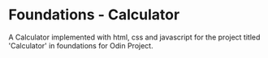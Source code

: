 
# Foundations - Calculator

A Calculator implemented with html, css and javascript for the project titled 'Calculator' in foundations for Odin Project.